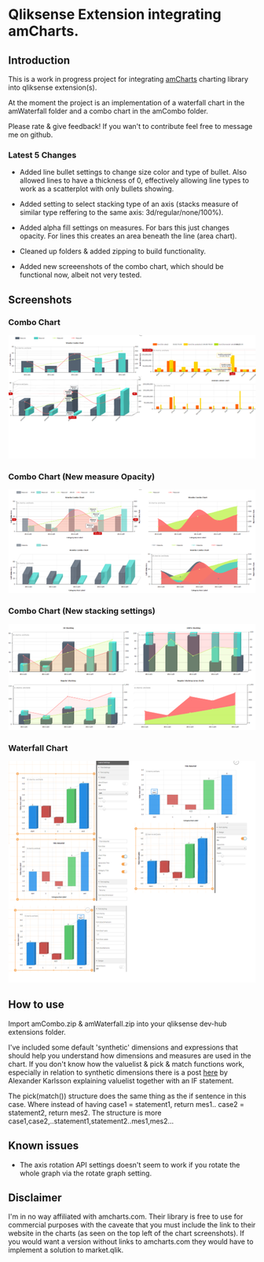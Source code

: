 # Qliksense Extension integrating amCharts.

## Introduction
This is a work in progress project for integrating [amCharts](https://www.amcharts.com/) charting library into qliksense extension(s).

At the moment the project is an implementation of a waterfall chart in the amWaterfall folder and a combo chart in the amCombo folder.

Please rate & give feedback! If you wan't to contribute feel free to message me on github.

### Latest 5 Changes
* Added line bullet settings to change size color and type of bullet. Also allowed lines to have a thickness of 0, effectively allowing line types to work as a scatterplot with only bullets showing.

* Added setting to select stacking type of an axis (stacks measure of similar type reffering to the same axis: 3d/regular/none/100%).

* Added alpha fill settings on measures. For bars this just changes opacity. For lines this creates an area beneath the line (area chart).

* Cleaned up folders & added zipping to build functionality.

* Added new screeenshots of the combo chart, which should be functional now, albeit not very tested.


## Screenshots
### Combo Chart
![Combo Chart Screens](comboPictures/womboCombo.png)
### Combo Chart (New measure Opacity)
![Combo Chart Opacity](comboPictures/areaOpacity.PNG)
### Combo Chart (New stacking settings)
![Combo Chart Opacity](comboPictures/stacking.PNG)
### Waterfall Chart
![Waterfall Chart Screens](waterfallPictures/waterFall.png)

## How to use
Import amCombo.zip & amWaterfall.zip into your qliksense dev-hub extensions folder.

I've included some default 'synthetic' dimensions and expressions that should help you understand how dimensions and measures are used in the chart. If you don't know how the valuelist & pick & match functions work, especially in relation to synthetic dimensions there is a post [here](https://community.qlik.com/blogs/qlikviewdesignblog/2013/07/01/valuelist-for-those-tricky-situations) by Alexander Karlsson explaining valuelist together with an IF statement.

The pick(match()) structure does the same thing as the if sentence in this case. Where instead of having
case1 = statement1, return mes1..
case2 = statement2, return mes2.
The structure is more
case1,case2,..statement1,statement2..mes1,mes2...

## Known issues
* The axis rotation API settings doesn't seem to work if you rotate the whole graph via the rotate graph setting.

## Disclaimer
I'm in no way affiliated with amcharts.com. Their library is free to use for commercial purposes with the caveate that you must include the link to their website in the charts (as seen on the top left of the chart screenshots). If you would want a version without links to amcharts.com they would have to implement a solution to market.qlik.